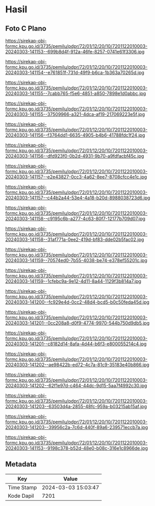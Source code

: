# Hasil

## Foto C Plano

https://sirekap-obj-formc.kpu.go.id/3735/pemilu/pdpr/72/01/12/20/10/7201122010003-20240303-141153--699b8d4f-912a-46fe-8257-0741e61f3306.jpg

https://sirekap-obj-formc.kpu.go.id/3735/pemilu/pdpr/72/01/12/20/10/7201122010003-20240303-141154--e761851f-731d-49f9-b6ca-1b363a70265d.jpg

https://sirekap-obj-formc.kpu.go.id/3735/pemilu/pdpr/72/01/12/20/10/7201122010003-20240303-141155--7cabb765-f5e6-4851-a850-7898e1d0abbc.jpg

https://sirekap-obj-formc.kpu.go.id/3735/pemilu/pdpr/72/01/12/20/10/7201122010003-20240303-141155--37509966-a321-4dca-af19-217069223e5f.jpg

https://sirekap-obj-formc.kpu.go.id/3735/pemilu/pdpr/72/01/12/20/10/7201122010003-20240303-141156--f3764dd1-6635-4905-b4b6-41788fdc1f24.jpg

https://sirekap-obj-formc.kpu.go.id/3735/pemilu/pdpr/72/01/12/20/10/7201122010003-20240303-141156--dfd923f0-0b2d-4931-9b70-a9fdfacbf45c.jpg

https://sirekap-obj-formc.kpu.go.id/3735/pemilu/pdpr/72/01/12/20/10/7201122010003-20240303-141157--e2e43827-0cc3-4a62-8ee7-8708cfcc4e1c.jpg

https://sirekap-obj-formc.kpu.go.id/3735/pemilu/pdpr/72/01/12/20/10/7201122010003-20240303-141157--c44b2a44-53e4-4a18-b20d-8988038723d6.jpg

https://sirekap-obj-formc.kpu.go.id/3735/pemilu/pdpr/72/01/12/20/10/7201122010003-20240303-141158--c9195c6b-a277-4c63-80f7-12177b709d07.jpg

https://sirekap-obj-formc.kpu.go.id/3735/pemilu/pdpr/72/01/12/20/10/7201122010003-20240303-141158--31af771a-0ee2-419d-bf83-dde02b5fac02.jpg

https://sirekap-obj-formc.kpu.go.id/3735/pemilu/pdpr/72/01/12/20/10/7201122010003-20240303-141159--70574ed0-7b55-4038-be74-e378ef55201c.jpg

https://sirekap-obj-formc.kpu.go.id/3735/pemilu/pdpr/72/01/12/20/10/7201122010003-20240303-141159--1cfebc9a-9e12-4d11-8a44-1129f3b814a7.jpg

https://sirekap-obj-formc.kpu.go.id/3735/pemilu/pdpr/72/01/12/20/10/7201122010003-20240303-141200--fc929e4d-0cc2-48d4-bcd5-b0c50feda45d.jpg

https://sirekap-obj-formc.kpu.go.id/3735/pemilu/pdpr/72/01/12/20/10/7201122010003-20240303-141201--0cc208a8-d0f9-4774-9970-544b750d9db5.jpg

https://sirekap-obj-formc.kpu.go.id/3735/pemilu/pdpr/72/01/12/20/10/7201122010003-20240303-141201--c8182d14-8afa-4d44-b6f3-e800055214c4.jpg

https://sirekap-obj-formc.kpu.go.id/3735/pemilu/pdpr/72/01/12/20/10/7201122010003-20240303-141202--ae98422b-ed72-4c7a-81c9-35183e40b866.jpg

https://sirekap-obj-formc.kpu.go.id/3735/pemilu/pdpr/72/01/12/20/10/7201122010003-20240303-141202--62f1e97d-c464-44dc-9d15-5aa7f4992c30.jpg

https://sirekap-obj-formc.kpu.go.id/3735/pemilu/pdpr/72/01/12/20/10/7201122010003-20240303-141203--63503d4a-2855-48fc-959a-b03215ab15af.jpg

https://sirekap-obj-formc.kpu.go.id/3735/pemilu/pdpr/72/01/12/20/10/7201122010003-20240303-141203--39956c2a-7c6d-440f-89a6-239571eccb7a.jpg

https://sirekap-obj-formc.kpu.go.id/3735/pemilu/pdpr/72/01/12/20/10/7201122010003-20240303-141153--9198c378-b52d-48e0-b08c-316e1c8966de.jpg


## Metadata

| Key        | Value               |
| ---------- | ------------------- |
| Time Stamp | 2024-03-03 15:03:47 |
| Kode Dapil | 7201                |



